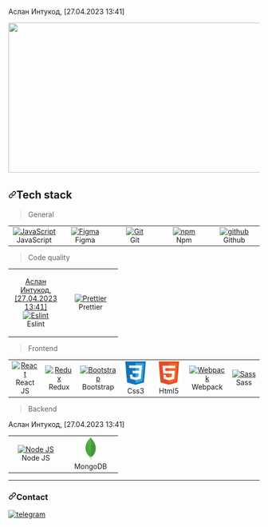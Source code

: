 Аслан Интукод, [27.04.2023 13:41]
<div align="center">
  <img src="https://media.giphy.com/media/dWesBcTLavkZuG35MI/giphy.gif" width="600" height="300"/>
</div>

<h2 align="left" id="user-content-debabin-stack" dir="auto"><a id="user-content-tech-stack" class="anchor" aria-hidden="true" href="#tech-stack"><svg class="octicon octicon-link" viewBox="0 0 16 16" version="1.1" width="16" height="16" aria-hidden="true"><path d="m7.775 3.275 1.25-1.25a3.5 3.5 0 1 1 4.95 4.95l-2.5 2.5a3.5 3.5 0 0 1-4.95 0 .751.751 0 0 1 .018-1.042.751.751 0 0 1 1.042-.018 1.998 1.998 0 0 0 2.83 0l2.5-2.5a2.002 2.002 0 0 0-2.83-2.83l-1.25 1.25a.751.751 0 0 1-1.042-.018.751.751 0 0 1-.018-1.042Zm-4.69 9.64a1.998 1.998 0 0 0 2.83 0l1.25-1.25a.751.751 0 0 1 1.042.018.751.751 0 0 1 .018 1.042l-1.25 1.25a3.5 3.5 0 1 1-4.95-4.95l2.5-2.5a3.5 3.5 0 0 1 4.95 0 .751.751 0 0 1-.018 1.042.751.751 0 0 1-1.042.018 1.998 1.998 0 0 0-2.83 0l-2.5 2.5a1.998 1.998 0 0 0 0 2.83Z"></path></svg></a>Tech stack</h2>
<blockquote>
<p dir="auto">General</p>
</blockquote>
<table width="100%">
  <tbody><tr>
    <td align="center" width="93">
      <a href="#debabin-stack">
        <img src="https://camo.githubusercontent.com/b4ff7f14956d1e50e56f37992f87c6a73166345ea928b6dbe1140db457b9707b/68747470733a2f2f75706c6f61642e77696b696d656469612e6f72672f77696b6970656469612f636f6d6d6f6e732f7468756d622f392f39392f556e6f6666696369616c5f4a6176615363726970745f6c6f676f5f322e7376672f3130323470782d556e6f6666696369616c5f4a6176615363726970745f6c6f676f5f322e7376672e706e67" width="48" height="48" alt="JavaScript" data-canonical-src="https://upload.wikimedia.org/wikipedia/commons/thumb/9/99/Unofficial_JavaScript_logo_2.svg/1024px-Unofficial_JavaScript_logo_2.svg.png" style="max-width: 100%;">
      </a>
     <br>JavaScript
    </td>
    <td align="center" width="96">
      <a href="#debabin-stack">
        <img src="https://camo.githubusercontent.com/961f17745af8dad4571761c9a28b08a1faf612a25067e019d7b54ce3d40c5841/68747470733a2f2f75706c6f61642e77696b696d656469612e6f72672f77696b6970656469612f636f6d6d6f6e732f332f33332f4669676d612d6c6f676f2e737667" width="45" height="45" alt="Figma" data-canonical-src="https://upload.wikimedia.org/wikipedia/commons/3/33/Figma-logo.svg" style="max-width: 100%;">
      </a>
      <br>Figma
    </td>
    <td align="center" width="96">
      <a href="#debabin-stack">
        <img src="https://camo.githubusercontent.com/48ce7b3d6142f23bbb15ffa4b1e3d6af2d98fe8828a343f2801b6972c7086882/68747470733a2f2f75706c6f61642e77696b696d656469612e6f72672f77696b6970656469612f636f6d6d6f6e732f7468756d622f332f33662f4769745f69636f6e2e7376672f3132303070782d4769745f69636f6e2e7376672e706e67" width="48" height="48" alt="Git" data-canonical-src="https://upload.wikimedia.org/wikipedia/commons/thumb/3/3f/Git_icon.svg/1200px-Git_icon.svg.png" style="max-width: 100%;">
      </a>
      <br>Git
    </td>
    <td align="center" width="96"> 
      <a href="#debabin-stack">
        <img src="https://camo.githubusercontent.com/0c9b1ff1b3149f3349f3f186c494aa138a1250a92773a083a0c3569423e7b4cc/68747470733a2f2f6272616e646570732e636f6d2f69636f6e2d646f776e6c6f61642f4e2f4e706d2d69636f6e2d766563746f722d30352e737667" width="48" height="48" alt="npm" data-canonical-src="https://brandeps.com/icon-download/N/Npm-icon-vector-05.svg" style="max-width: 100%;">
      </a>
      <br>Npm
    </td>
     <td align="center" width="96"> 
      <a href="#debabin-stack">
        <img src="https://camo.githubusercontent.com/42428553b4078eca3fc020b27be4ec73e4afbee9dcccec1ca5fb738f35018bd7/68747470733a2f2f63646e2d69636f6e732d706e672e666c617469636f6e2e636f6d2f3531322f3838392f3838393139322e706e67" width="48" height="48" alt="github" data-canonical-src="https://cdn-icons-png.flaticon.com/512/889/889192.png" style="max-width: 100%;">
      </a>
      <br>Github
    </td>
  </tr> 
</tbody></table>
<blockquote>
<p dir="auto">Code quality</p>
</blockquote>
<table width="100%">
  <tbody><tr>
     <td align="center" width="96">
      <a href="#debabin-stack">

Аслан Интукод, [27.04.2023 13:41]
<img src="https://camo.githubusercontent.com/00944c4fb7b198c4e0d587311e3eef83b154bc0801f9aa8a95ce2f19b7886d77/68747470733a2f2f6272616e646570732e636f6d2f69636f6e2d646f776e6c6f61642f452f45736c696e742d69636f6e2d766563746f722d30322e737667" width="48" height="48" alt="Eslint" data-canonical-src="https://brandeps.com/icon-download/E/Eslint-icon-vector-02.svg" style="max-width: 100%;">
      </a>
      <br>Eslint
    </td>
    <td align="center" width="96">
      <a href="#debabin-stack">
        <img src="https://camo.githubusercontent.com/2be62e3ada685dd9b4fe333d8e0b424f4e8d8b5bed126edaf86eb73afd27fce8/68747470733a2f2f6272616e646570732e636f6d2f69636f6e2d646f776e6c6f61642f502f50726574746965722d69636f6e2d766563746f722d30322e737667" width="48" height="48" alt="Prettier" data-canonical-src="https://brandeps.com/icon-download/P/Prettier-icon-vector-02.svg" style="max-width: 100%;">
      </a>
      <br>Prettier
    </td>
  </tr> 
</tbody></table>
<blockquote>
<p dir="auto">Frontend</p>
</blockquote>
<table width="100%">
  <tbody><tr>
    <td align="center" width="96">
      <a href="#debabin-stack">
        <img src="https://camo.githubusercontent.com/77f6f4ed2bcf02341da77ebed65c13650c351a5256739d5f7deb535d2f91ada8/68747470733a2f2f6272616e646c6f676f732e6e65742f77702d636f6e74656e742f75706c6f6164732f323032302f30392f72656163742d6c6f676f2e706e67" width="48" height="48" alt="React" data-canonical-src="https://brandlogos.net/wp-content/uploads/2020/09/react-logo.png" style="max-width: 100%;">
      </a>
     <br>React JS
    </td>
      <td align="center" width="96"> 
      <a href="#debabin-stack">
        <img src="https://camo.githubusercontent.com/7b7f04b16cc2d2d4a32985710e4d640985337a32bbb1e60cdacede2c8a4ae57b/68747470733a2f2f63646e2e776f726c64766563746f726c6f676f2e636f6d2f6c6f676f732f72656475782e737667" width="48" height="48" alt="Redux" data-canonical-src="https://cdn.worldvectorlogo.com/logos/redux.svg" style="max-width: 100%;">
      </a>
      <br>Redux
    </td>
   <td align="center" width="96">
      <a href="#debabin-stack">
        <img src="https://camo.githubusercontent.com/4112948ca937900fbcd0eb4a0ed71f8672399586f4614ef7119268d079207878/68747470733a2f2f63646e2e776f726c64766563746f726c6f676f2e636f6d2f6c6f676f732f626f6f7473747261702d342e737667" width="48" height="48" alt="Bootstrap" data-canonical-src="https://cdn.worldvectorlogo.com/logos/bootstrap-4.svg" style="max-width: 100%;">
      </a>
      <br>Bootstrap
    </td>
     <td align="center" width="96"> 
      <a href="#debabin-stack">
        <img src="https://github.com/devicons/devicon/raw/master/icons/css3/css3-original.svg" width="48" height="48" alt="css3" style="max-width: 100%;">
      </a>
      <br>Css3
    </td>
    <td align="center" width="96">
      <a href="#debabin-stack">
        <img src="https://github.com/devicons/devicon/raw/master/icons/html5/html5-original.svg" width="48" height="48" alt="Html5" style="max-width: 100%;">
      </a>
      <br>Html5
    </td>
    <td align="center" width="96"> 
      <a href="#debabin-stack">
        <img src="https://camo.githubusercontent.com/338a81ac4126a9365d330227e202208df6eb8f5b2141103a0d3dec75bd80c8c9/68747470733a2f2f6272616e646570732e636f6d2f69636f6e2d646f776e6c6f61642f572f5765627061636b2d69636f6e2d766563746f722d30322e737667" width="48" height="48" alt="Webpack" data-canonical-src="https://brandeps.com/icon-download/W/Webpack-icon-vector-02.svg" style="max-width: 100%;">
      </a>
      <br>Webpack
    </td>
      <td align="center" width="96">
      <a href="#debabin-stack">
        <img src="https://camo.githubusercontent.com/ceb810784f2bc1e1815e427f42d1134e5650943d43a6e94deb8b7075ab3e10c5/68747470733a2f2f6272616e646570732e636f6d2f69636f6e2d646f776e6c6f61642f532f536173732d69636f6e2d766563746f722d30342e737667" width="48" height="48" alt="Sass" data-canonical-src="https://brandeps.com/icon-download/S/Sass-icon-vector-04.svg" style="max-width: 100%;">
      </a>
      <br>Sass
    </td>
  </tr> 
</tbody></table>
<blockquote>
<p dir="auto">Backend</p>
</blockquote>
<table width="100%">

Аслан Интукод, [27.04.2023 13:41]
<tbody><tr>
    <td align="center" width="96"> 
      <a href="#debabin-stack">
        <img src="https://camo.githubusercontent.com/f81ddb45a6c5ed619d8daa54e0ab4385d66f2bf1386d96e91e91e4a63b5711c1/68747470733a2f2f6272616e646570732e636f6d2f69636f6e2d646f776e6c6f61642f4e2f4e6f64656a732d69636f6e2d766563746f722d30322e737667" width="48" height="48" alt="Node JS" data-canonical-src="https://brandeps.com/icon-download/N/Nodejs-icon-vector-02.svg" style="max-width: 100%;">
      </a>
      <br>Node JS
    </td>
    <td align="center" width="96">
      <a href="#debabin-stack">
        <img src="https://github.com/devicons/devicon/raw/master/icons/mongodb/mongodb-original.svg" width="48" height="48" alt="Mongo DB" style="max-width: 100%;">
      </a>
      <br>MongoDB
    </td>
  </tr> 
</tbody></table>
<hr>
<h3 dir="auto"><a id="user-content-contact" class="anchor" aria-hidden="true" href="#contact"><svg class="octicon octicon-link" viewBox="0 0 16 16" version="1.1" width="16" height="16" aria-hidden="true"><path d="m7.775 3.275 1.25-1.25a3.5 3.5 0 1 1 4.95 4.95l-2.5 2.5a3.5 3.5 0 0 1-4.95 0 .751.751 0 0 1 .018-1.042.751.751 0 0 1 1.042-.018 1.998 1.998 0 0 0 2.83 0l2.5-2.5a2.002 2.002 0 0 0-2.83-2.83l-1.25 1.25a.751.751 0 0 1-1.042-.018.751.751 0 0 1-.018-1.042Zm-4.69 9.64a1.998 1.998 0 0 0 2.83 0l1.25-1.25a.751.751 0 0 1 1.042.018.751.751 0 0 1 .018 1.042l-1.25 1.25a3.5 3.5 0 1 1-4.95-4.95l2.5-2.5a3.5 3.5 0 0 1 4.95 0 .751.751 0 0 1-.018 1.042.751.751 0 0 1-1.042.018 1.998 1.998 0 0 0-2.83 0l-2.5 2.5a1.998 1.998 0 0 0 0 2.83Z"></path></svg></a><strong>Contact</strong></h3>
<p dir="auto"><a href="https://t.me/D_As1an" rel="nofollow"><img src="https://camo.githubusercontent.com/bfcb43ec0e19f8021375f1542c3d5d5ad0fdf965457480dcc255f05aa928cd4a/68747470733a2f2f696d672e69636f6e73382e636f6d2f666c75656e63792f3531322f74656c656772616d2d6170702e706e67" alt="telegram" width="40" height="40" title="telegram" data-canonical-src="https://img.icons8.com/fluency/512/telegram-app.png" style="max-width: 100%;"></a></p>
</article>
